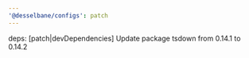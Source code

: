 ```yaml
---
'@desselbane/configs': patch
---
```


deps: [patch|devDependencies] Update package tsdown from 0.14.1 to 0.14.2
